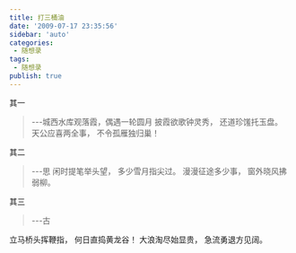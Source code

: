 ```yaml
---
title: 打三桶油  
date: '2009-07-17 23:35:56'
sidebar: 'auto'
categories:
 - 随想录
tags:
 - 随想录
publish: true
---
```


其一

> ---城西水库观落霞，偶遇一轮圆月
披霞欲歌钟灵秀，
还道珍馐托玉盘。
天公应喜两全事，
不令孤雁独归巢！


其二

> ---思
闲时提笔举头望，
多少雪月指尖过。
漫漫征途多少事，
窗外晓风拂弱柳。


其三

> ---古

立马桥头挥鞭指，
何日直捣黄龙谷！
大浪淘尽始显贵，
急流勇退方见阔。
